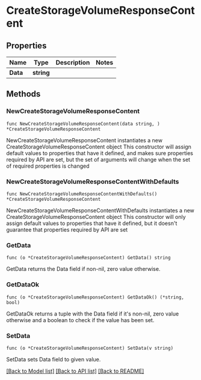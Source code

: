 # CreateStorageVolumeResponseContent

## Properties

Name | Type | Description | Notes
------------ | ------------- | ------------- | -------------
**Data** | **string** |  | 

## Methods

### NewCreateStorageVolumeResponseContent

`func NewCreateStorageVolumeResponseContent(data string, ) *CreateStorageVolumeResponseContent`

NewCreateStorageVolumeResponseContent instantiates a new CreateStorageVolumeResponseContent object
This constructor will assign default values to properties that have it defined,
and makes sure properties required by API are set, but the set of arguments
will change when the set of required properties is changed

### NewCreateStorageVolumeResponseContentWithDefaults

`func NewCreateStorageVolumeResponseContentWithDefaults() *CreateStorageVolumeResponseContent`

NewCreateStorageVolumeResponseContentWithDefaults instantiates a new CreateStorageVolumeResponseContent object
This constructor will only assign default values to properties that have it defined,
but it doesn't guarantee that properties required by API are set

### GetData

`func (o *CreateStorageVolumeResponseContent) GetData() string`

GetData returns the Data field if non-nil, zero value otherwise.

### GetDataOk

`func (o *CreateStorageVolumeResponseContent) GetDataOk() (*string, bool)`

GetDataOk returns a tuple with the Data field if it's non-nil, zero value otherwise
and a boolean to check if the value has been set.

### SetData

`func (o *CreateStorageVolumeResponseContent) SetData(v string)`

SetData sets Data field to given value.



[[Back to Model list]](../README.md#documentation-for-models) [[Back to API list]](../README.md#documentation-for-api-endpoints) [[Back to README]](../README.md)



